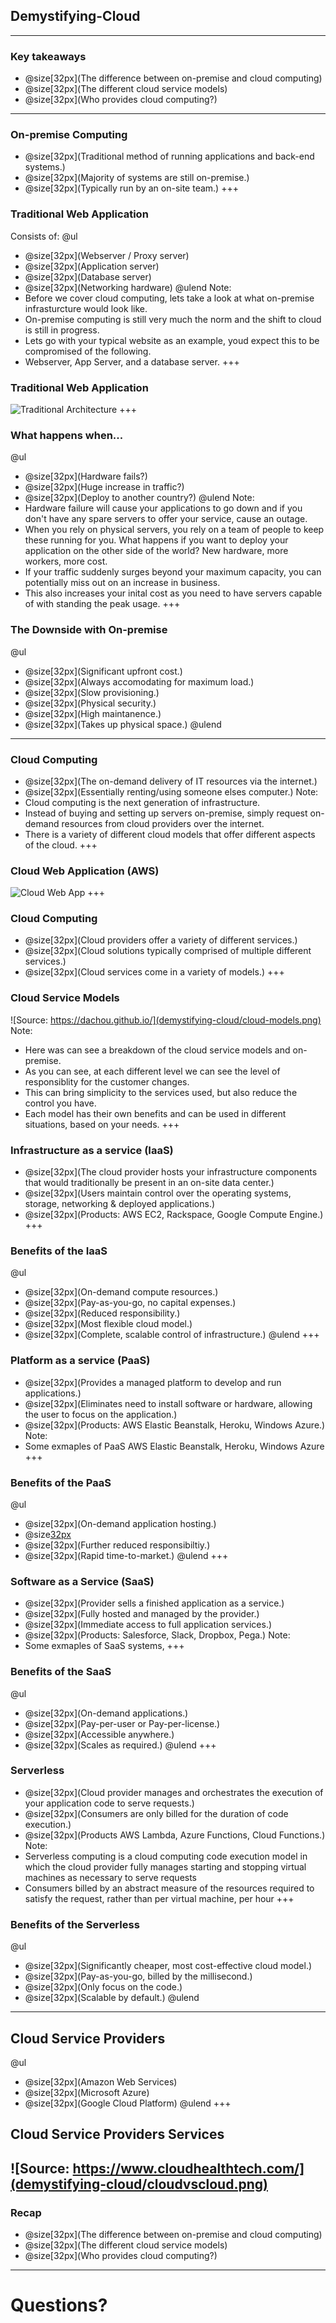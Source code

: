 [comment]: <> (https://gitpitch.com/willstobo/gitpitch-talks/master?p=demystifying-cloud)
## Demystifying-Cloud
---
### Key takeaways
- @size[32px](The difference between on-premise and cloud computing)
- @size[32px](The different cloud service models)
- @size[32px](Who provides cloud computing?)
---
### On-premise Computing
- @size[32px](Traditional method of running applications and back-end systems.)
- @size[32px](Majority of systems are still on-premise.)
- @size[32px](Typically run by an on-site team.)
+++
### Traditional Web Application 
Consists of:
@ul
- @size[32px](Webserver / Proxy server)
- @size[32px](Application server)
- @size[32px](Database server)
- @size[32px](Networking hardware)
@ulend
Note:
- Before we cover cloud computing, lets take a look at what on-premise infrasturcture would look like.
- On-premise computing is still very much the norm and the shift to cloud is still in progress.
- Lets go with your typical website as an example, youd expect this to be compromised of the following.
- Webserver, App Server, and a database server.
+++
### Traditional Web Application
![Traditional Architecture](demystifying-cloud/on-prem.jpg)
+++
### What happens when...
@ul
- @size[32px](Hardware fails?)
- @size[32px](Huge increase in traffic?)
- @size[32px](Deploy to another country?)
@ulend
Note:
- Hardware failure will cause your applications to go down and if you don't have any spare servers to offer your service, cause an outage.
- When you rely on physical servers, you rely on a team of people to keep these running for you. What happens if you want to deploy your application on the other side of the world? New hardware, more workers, more cost.
- If your traffic suddenly surges beyond your maximum capacity, you can potentially miss out on an increase in business.
- This also increases your inital cost as you need to have servers capable of with standing the peak usage.
+++
### The Downside with On-premise
@ul
- @size[32px](Significant upfront cost.)
- @size[32px](Always accomodating for maximum load.)
- @size[32px](Slow provisioning.)
- @size[32px](Physical security.)
- @size[32px](High maintanence.)
- @size[32px](Takes up physical space.)
@ulend
---
### Cloud Computing
- @size[32px](The on-demand delivery of IT resources via the internet.)
- @size[32px](Essentially renting/using someone elses computer.)
Note:
- Cloud computing is the next generation of infrastructure.
- Instead of buying and setting up servers on-premise, simply request on-demand resources from cloud providers over the internet.
- There is a variety of different cloud models that offer different aspects of the cloud.
+++
### Cloud Web Application (AWS)
![Cloud Web App](demystifying-cloud/cloud.jpg)
+++
### Cloud Computing
- @size[32px](Cloud providers offer a variety of different services.)
- @size[32px](Cloud solutions typically comprised of multiple different services.)
- @size[32px](Cloud services come in a variety of models.)
+++
### Cloud Service Models
![Source: https://dachou.github.io/](demystifying-cloud/cloud-models.png)
Note:
- Here was can see a breakdown of the cloud service models and on-premise.
- As you can see, at each different level we can see the level of responsiblity for the customer changes.
- This can bring simplicity to the services used, but also reduce the control you have.
- Each model has their own benefits and can be used in different situations, based on your needs.
+++
### Infrastructure as a service (IaaS)
- @size[32px](The cloud provider hosts your infrastructure components that would traditionally be present in an on-site data center.)
- @size[32px](Users maintain control over the operating systems, storage, networking & deployed applications.)
- @size[32px](Products: AWS EC2, Rackspace, Google Compute Engine.)
+++
### Benefits of the IaaS
@ul
- @size[32px](On-demand compute resources.)
- @size[32px](Pay-as-you-go, no capital expenses.)
- @size[32px](Reduced responsibility.)
- @size[32px](Most flexible cloud model.)
- @size[32px](Complete, scalable control of infrastructure.)
@ulend
+++
### Platform as a service (PaaS)
- @size[32px](Provides a managed platform to develop and run applications.)
- @size[32px](Eliminates need to install software or hardware, allowing the user to focus on the application.)
- @size[32px](Products: AWS Elastic Beanstalk, Heroku, Windows Azure.)
Note:
- Some exmaples of PaaS AWS Elastic Beanstalk, Heroku, Windows Azure
+++
### Benefits of the PaaS
@ul
- @size[32px](On-demand application hosting.)
- @size[32px](Pay-as-you-go.)
- @size[32px](Further reduced responsibiltiy.)
- @size[32px](Rapid time-to-market.)
@ulend
+++
### Software as a Service (SaaS)
- @size[32px](Provider sells a finished application as a service.)
- @size[32px](Fully hosted and managed by the provider.)
- @size[32px](Immediate access to full application services.)
- @size[32px](Products: Salesforce, Slack, Dropbox, Pega.)
Note:
- Some exmaples of SaaS systems, 
+++
### Benefits of the SaaS
@ul
- @size[32px](On-demand applications.)
- @size[32px](Pay-per-user or Pay-per-license.)
- @size[32px](Accessible anywhere.)
- @size[32px](Scales as required.)
@ulend
+++
### Serverless
- @size[32px](Cloud provider manages and orchestrates the execution of your application code to serve requests.)
- @size[32px](Consumers are only billed for the duration of code execution.)
- @size[32px](Products AWS Lambda, Azure Functions, Cloud Functions.)
Note:
- Serverless computing is a cloud computing code execution model in which the cloud provider fully manages starting and stopping virtual machines as necessary to serve requests
- Consumers billed by an abstract measure of the resources required to satisfy the request, rather than per virtual machine, per hour
+++
### Benefits of the Serverless
@ul
- @size[32px](Significantly cheaper, most cost-effective cloud model.)
- @size[32px](Pay-as-you-go, billed by the millisecond.)
- @size[32px](Only focus on the code.)
- @size[32px](Scalable by default.)
@ulend
---
## Cloud Service Providers
@ul
- @size[32px](Amazon Web Services)
- @size[32px](Microsoft Azure)
- @size[32px](Google Cloud Platform)
@ulend
+++
## Cloud Service Providers Services
![Source: https://www.cloudhealthtech.com/](demystifying-cloud/cloudvscloud.png)
---
### Recap
- @size[32px](The difference between on-premise and cloud computing)
- @size[32px](The different cloud service models)
- @size[32px](Who provides cloud computing?)
---
# Questions?

